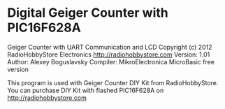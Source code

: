 Digital Geiger Counter with PIC16F628A
======================================

Geiger Counter with UART Communication and LCD
Copyright (c) 2012 RadioHobbyStore Electronics http://radiohobbystore.com
Version: 1.01
Author: Alexey Boguslavsky
Compiler: MikroElectronica MicroBasic free version

This program is used with Geiger Counter DIY Kit from RadioHobbyStore. You can purchase DIY Kit with flashed PIC16F628A on http://radiohobbystore.com

